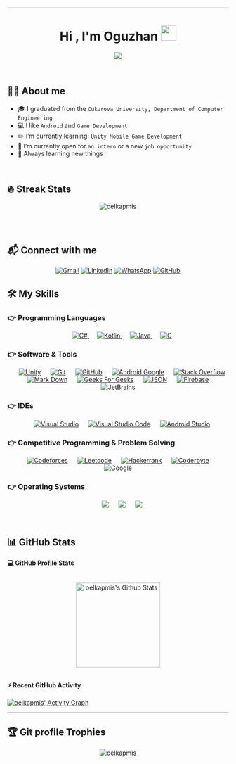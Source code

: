 ___

<h1 align="center">Hi , I'm Oguzhan <img src="https://media.giphy.com/media/hvRJCLFzcasrR4ia7z/giphy.gif" width="35"></h1>
<p align="center">
  <a href="https://github.com/oelkapmis"><img src="https://readme-typing-svg.herokuapp.com?lines=Junior+Unity+Developer;Always%20learning%20new%20things&center=true&width=500&height=50"></a>
</p>




<br>

## :raising_hand_man:  About me

- :mortar_board: I graduated from the `Cukurova University, Department of Computer Engineering`
- :computer: I like `Android` and `Game Development`
- :pencil2: I’m currently learning: `Unity Mobile Game Development`
- :handshake: I’m currently open for `an intern` or a new `job opportunity`
- :mag_right: Always learning new things

<br>

## 🔥 Streak Stats

<p align="center"><img src="https://github-readme-streak-stats.herokuapp.com/?user=oelkapmis&theme=algolia" alt="oelkapmis" /></p>

<br>
<br>


## :mailbox_with_mail: Connect with me

<p align="center">
	<a href="mailto:oguzhan.elkapmis@gmail.com"><img img src="https://img.shields.io/badge/gmail-%23EA4335.svg?style=plastic&logo=gmail&logoColor=white" alt="Gmail"/></a>
	<a href="https://www.linkedin.com/in/oelkapmis/"><img src="https://img.shields.io/badge/linkedin-%230A66C2.svg?style=plastic&logo=linkedin&logoColor=white" alt="LinkedIn"/></a>
    <a href="https://wa.me/905327118280"><img src="https://img.shields.io/badge/whatsapp-%2325D366.svg?style=plastic&logo=whatsapp&logoColor=white" alt="WhatsApp"/></a>
    <a href="https://github.com/oelkapmis"><img src="https://img.shields.io/badge/github-%23181717.svg?style=plastic&logo=github&logoColor=white" alt="GitHub"/></a>    
</p>





## 🛠️ My Skills

### 👉 Programming Languages

<p align="center"> 
  &emsp;
  <a href="https://docs.microsoft.com/en-us/dotnet/csharp/" target="_blank"> 
    <img alt="C#" src="https://img.shields.io/badge/C#-%23007396.svg?style=plastic&logo=csharp&logoColor=white&color=blueviolet">
  </a>
  &emsp;
  <a href="https://kotlinlang.org/" target="_blank"> 
    <img alt="Kotlin" src="https://img.shields.io/badge/Kotlin-%23007396.svg?style=plastic&logo=kotlin&logoColor=white&color=black">
  </a>
  &emsp;
  <a href="https://www.java.com" target="_blank"> 
    <img alt="Java" src="https://img.shields.io/badge/Java-%23007396.svg?style=plastic&logo=java&logoColor=white&color=f89820">
  </a>
  &emsp; 
  <a href="https://www.cprogramming.com/" target="_blank"> 
    <img alt="C" src="https://img.shields.io/badge/-%232370ED.svg?style=plastic&logo=c&logoColor=white">
  </a> 
</p>


 ### 👉 Software & Tools



<p align="center">
  &emsp;
    <a href="#"><img alt="Unity" src="https://img.shields.io/badge/Unity%20-%23181717.svg?style=plastic&logo=unity&logoColor=white"></a>
  &emsp;
    <a href="#"><img alt="Git" src="https://img.shields.io/badge/Git%20-%23F05033.svg?style=plastic&logo=git&logoColor=white"></a>
  &emsp;
    <a href="#"><img alt="GitHub" src="https://img.shields.io/badge/github-%23181717.svg?style=plastic&logo=github&logoColor=white"></a>
  &emsp;
    <a href="#"><img alt="Android Google" src="https://img.shields.io/badge/Android Google-%230F9D58.svg?style=plastic&logo=android&logoColor=white&color=78C257"></a>
  &emsp;
    <a href="#"><img alt="Stack Overflow" src="https://img.shields.io/badge/-Stack%20Overflow-FE7A16?style=plastic&logo=stack-overflow&logoColor=white"></a>
  &emsp;
    <a href="#"><img alt="Mark Down" src="https://img.shields.io/badge/Markdown-000000?style=plastic&logo=markdown&logoColor=white"></a>
  &emsp;
    <a href="#"><img alt="Geeks For Geeks" src="https://img.shields.io/badge/geeksforgeeks-%230F9D58.svg?style=plastic&logo=geeksforgeeks&logoColor=white"></a>
  &emsp;
    <a href="#"><img alt="JSON" img src="https://img.shields.io/badge/json-%23000000.svg?style=plastic&logo=json&logoColor=white"></a>
  &emsp;
    <a href="#"><img alt="Firebase" img src="https://img.shields.io/badge/Firebase-%23000000.svg?style=plastic&logo=Firebase&logoColor=FFA611&color=059BE5"></a>
  &emsp;
    <a href="#"><img alt="JetBrains" src="https://img.shields.io/badge/JetBrains-%230F9D58.svg?style=plastic&logo=JetBrains&logoColor=white&color=black"></a>

</p>


 ### 👉 IDEs

<p align="center">
  &emsp;
    <a href="#"><img alt="Visual Studio" src="https://img.shields.io/badge/Visual%20Studio-0078d7.svg?style=plastic&logo=visual-studio&logoColor=white"></a>
    &emsp;
    <a href="#"><img alt="Visual Studio Code" src="https://img.shields.io/badge/Visual%20Studio%20Code-0078d7.svg?style=plastic&logo=visual-studio-code&logoColor=white"></a>
  &emsp;
    <a href="#"><img alt="Android Studio" src="https://img.shields.io/badge/Android Studio-%2366595C.svg?&style=plastic&logo=Android Studio&logoColor=white&color=32DE84" /></a>
  
  
</p>


 ### 👉 Competitive Programming & Problem Solving

<p align="center">
  &emsp;
    <a href="#"><img alt = "Codeforces" src="https://img.shields.io/badge/codeforces%20-%231F8ACB.svg?style=plastic&logo=codeforces&logoColor=white" /></a>	
  &emsp;
    <a href="#"><img alt = "Leetcode" src="https://img.shields.io/badge/leetcode%20-%23FFA116.svg?style=plastic&logo=leetcode&logoColor=black" /></a>
  &emsp;
    <a href="#"><img alt = "Hackerrank" src="https://img.shields.io/badge/hackerrank-%232EC866.svg?style=plastic&logo=hackerrank&logoColor=white" /></a>
  &emsp;
    <a href="#"><img alt = "Coderbyte" src="https://img.shields.io/badge/coderbyte-%235B4638.svg?style=plastic&logo=cloudera&logoColor=white" /></a>
  &emsp;
    <a href="#"><img alt = "Google" src="https://img.shields.io/badge/google-%234285F4.svg?style=plastic&logo=google&logoColor=white" /></a>
</p>


 ### 👉 Operating Systems

<p align="center">
  &emsp;
    <a href="#"><img src="https://img.shields.io/badge/Linux-FCC624?style=plastic&logo=linux&logoColor=black"></a>
  &emsp;
    <a href="#"><img src="https://img.shields.io/badge/Ubuntu-E95420?style=plastic&logo=ubuntu&logoColor=white"></a>
  &emsp;
    <a href="#"><img src="https://img.shields.io/badge/Windows-0078D6?style=plastic&logo=windows&logoColor=white"></a>
</p>


<br/>


## 📊 GitHub Stats


  <summary><b>💻 GitHub Profile Stats</b></summary>
  <br/>

  <p align="center">
    <a href="https://github.com/anuraghazra/github-readme-stats"><img alt="oelkapmis's Github Stats" src="https://github-readme-stats.vercel.app/api?username=oelkapmis&show_icons=true&count_private=true&theme=algolia" height="192px"/></a>
<br/>
  &nbsp;

<summary><b>⚡ Recent GitHub Activity</b></summary>
  <br/>
   <a href="https://github.com/oelkapmis"><img alt="oelkapmis' Activity Graph" src="https://activity-graph.herokuapp.com/graph?username=oelkapmis&custom_title=Contribution%20Graph%20of%20Oguzhan%20Elkapmis&theme=react-dark" /></a>

----

## :trophy: Git profile Trophies

<p align="center"> <a href="https://github.com/ryo-ma/github-profile-trophy"><img src="https://github-profile-trophy.vercel.app/?username=oelkapmis&layout=compact&theme=algolia" alt="oelkapmis" /></a> </p>
